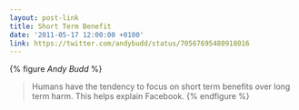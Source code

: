 ```yaml
---
layout: post-link
title: Short Term Benefit
date: '2011-05-17 12:00:00 +0100'
link: https://twitter.com/andybudd/status/70567695480918016
---
```

{% figure <cite>Andy Budd</cite> %}
> Humans have the tendency to focus on short term benefits over long term harm. This helps explain Facebook.
{% endfigure %}